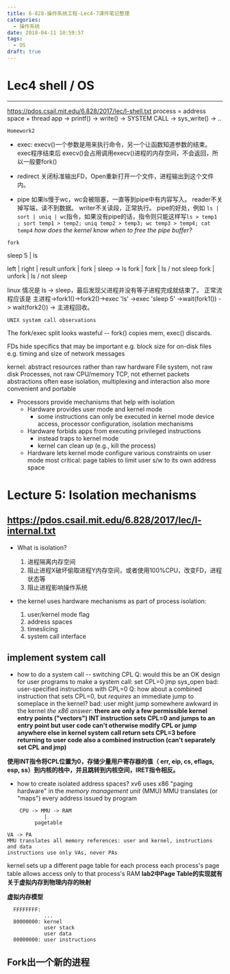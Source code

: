```yaml
---
title: 6-828-操作系统工程-Lec4-7课件笔记整理
categories:
  - 操作系统
date: 2018-04-11 10:59:57
tags:
  - OS
draft: true
---
```




# Lec4 shell / OS
---

https://pdos.csail.mit.edu/6.828/2017/lec/l-shell.txt
process = address space + thread
app -> printf() -> write() -> SYSTEM CALL -> sys_write() -> ..

`Homework2`

- exec:
execv()一个参数是用来执行命令，另一个让函数知道参数的结束。
exec程序结束后
execv()会占用调用execv()进程的内存空间，不会返回，所以一般要fork()

- redirect
关闭标准输出FD，Open重新打开一个文件，进程输出到这个文件内。

- pipe
如果ls慢于wc，wc会被阻塞，一直等到pipe中有内容写入。
reader不关掉写端，读不到数据。
writer不关读段，正常执行。
pipe的好处，例如 `ls | sort | uniq | wc`指令，如果没有pipe的话，指令则只能这样写`ls > temp1 ; sort temp1 > temp2; uniq temp2 > temp3; wc temp3 > temp4; cat temp4`
*how does the kernel know when to free the pipe buffer?*

`fork`

sleep 5 | ls

left | right | result
unfork | fork | sleep -> ls
fork | fork | ls / not sleep
fork | unfork | ls / not sleep


linux 情况是 ls -> sleep，最后发现父进程并没有等子进程完成就结束了。
正常流程应该是 主进程->fork1()->fork2()->exec 'ls'
                                       ->exec 'sleep 5'
->wait(fork1()) -> wait(fork2()) -> 主进程回收。

`UNIX system call observations`

The fork/exec split looks wasteful -- fork() copies mem, exec() discards.

FDs hide specifics that may be important
e.g. block size for on-disk files
e.g. timing and size of network messages

kernel:
abstract resources rather than raw hardware
  File system, not raw disk
  Processes, not raw CPU/memory
  TCP, not ethernet packets
  abstractions often ease isolation, multiplexing and interaction
  also more convenient and portable

* Processors provide mechanisms that help with isolation
  * Hardware provides user mode and kernel mode
    - some instructions can only be executed in kernel mode
      device access, processor configuration, isolation mechanisms
  * Hardware forbids apps from executing privileged instructions
    - instead traps to kernel mode
    - kernel can clean up (e.g., kill the process)
  * Hardware lets kernel mode configure various constraints on user mode
    most critical: page tables to limit user s/w to its own address space


# Lecture 5: Isolation mechanisms

https://pdos.csail.mit.edu/6.828/2017/lec/l-internal.txt
---

* What is isolation?
  1. 进程隔离内存空间
  2. 阻止进程X破坏偷取进程Y内存空间，或者使用100%CPU，改变FD，进程状态等
  3. 阻止进程影响操作系统

* the kernel uses hardware mechanisms as part of process isolation:
  1. user/kernel mode flag
  2. address spaces
  3. timeslicing
  4. system call interface


## implement system call

* how to do a system call -- switching CPL
  Q: would this be an OK design for user programs to make a system call:
    set CPL=0
    jmp sys_open
    bad: user-specified instructions with CPL=0
  Q: how about a combined instruction that sets CPL=0,
    but *requires* an immediate jump to someplace in the kernel?
    bad: user might jump somewhere awkward in the kernel
  *the x86 answer*:
  __there are only a few permissible kernel entry points ("vectors") INT instruction sets CPL=0 and jumps to an entry point but user code can't otherwise modify CPL or jump anywhere else in kernel system call return sets CPL=3 before returning to user code also a combined instruction (can't separately set CPL and jmp)__


__使用INT指令将CPL位置为0，存储少量用户寄存器的值（  err, eip, cs, eflags, esp, ss）到内核的栈中，并且跳转到内核空间，IRET指令相反。__

* how to create isolated address spaces?
  xv6 uses x86 "paging hardware" in the _memory management unit_ (MMU)
  MMU translates (or "maps") every address issued by program
```
    CPU -> MMU -> RAM
            |
         pagetable
```
    VA -> PA
    MMU translates all memory references: user and kernel, instructions and data
    instructions use only VAs, never PAs
  kernel sets up a different page table for each process
    each process's page table allows access only to that process's RAM
__lab2中Page Table的实现就有关于虚拟内存到物理内存的映射__


__虚拟内存模型__
```
  FFFFFFFF:
            ...
  80000000: kernel
            user stack
            user data
  00000000: user instructions
```





## Fork出一个新的进程










